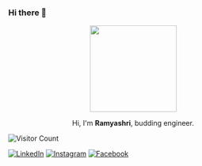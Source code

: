### Hi there 👋





<body background_color="red">
<div align="center">
<img src="https://cdn.cp.adobe.io/content/2/rendition/3eba70c4-d3d2-4b14-b504-183441d06063/artwork/7d96ca3c-b32d-49ff-bb28-e4c898ca009d/version/0/format/jpg/dimension/width/size/260" height="175px" width="175px"/>
</div>
 



<p align="center">Hi, I'm <strong>Ramyashri</strong>, budding engineer.</p>

![Visitor Count](https://profile-counter.glitch.me/{Ramyashrihebbar}/count.svg)
 

<p align="center">
  
  <a href="https://www.linkedin.com/in/ramyashri-hebbar-b44973173/"><img src="https://img.shields.io/badge/LinkedIn-%230077B5.svg?&style=flat-square&logo=linkedin&logoColor=white" alt="LinkedIn"></a>
  <a href="https://www.instagram.com/ramyashri_hebbar"><img src="https://img.shields.io/badge/Instagram-%23E4405F.svg?&style=flat-square&logo=instagram&logoColor=white" alt="Instagram"></a>
  <a href="https://www.facebook.com/profile.php?id=100010154376824"><img src="https://img.shields.io/badge/Facebook-%231877F2.svg?&style=flat-square&logo=facebook&logoColor=white" alt="Facebook"></a>
</p>
</div>
    


